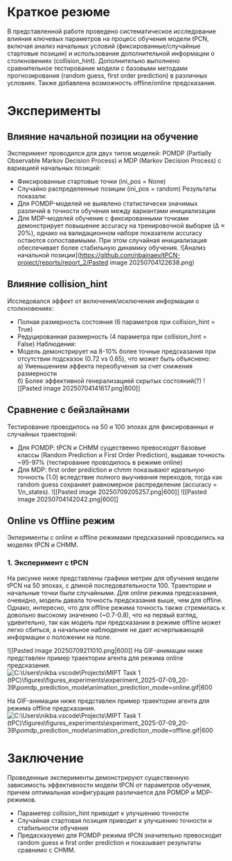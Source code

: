 # Краткое резюме
В представленной работе проведено систематическое исследование влияния ключевых параметров на процесс обучения модели tPCN, включая анализ начальных условий (фиксированные/случайные стартовые позиции) и использование дополнительной информации о столкновениях (collision_hint). Дополнительно выполнено сравнительное тестирование модели с базовыми методами прогнозирования (random guess, first order prediction) в различных условиях. Также добавлена возможность offline/online предсказания.

# Эксперименты
## Влияние начальной позиции на обучение
Эксперимент проводился для двух типов моделей: POMDP (Partially Observable Markov Decision Process) и MDP (Markov Decision Process) с вариацией начальных позиций:
- Фиксированные стартовые точки (ini_pos = None)
- Случайно распределенные позиции (ini_pos = random)
Результаты показали:
- Для POMDP-моделей не выявлено статистически значимых различий в точности обучения между вариантами инициализации
- Для MDP-моделей обучение с фиксированными точками демонстрирует повышение accuracy на тренировочной выборке (Δ ≈ 20%), однако на валидационном наборе показатели accuracy остаются сопоставимыми. При этом случайная инициализация обеспечивает более стабильную динамику обучения.
![Анализ начальной позиции](https://github.com/nbainaev/tPCN-project/reports/report_2/Pasted image 20250704122638.png)
## Влияние collision_hint
Исследовался эффект от включения/исключения информации о столкновениях:
- Полная размерность состояния (6 параметров при collision_hint = True)
- Редуцированная размерность (4 параметра при collision_hint = False)
Наблюдения:
- Модель демонстрирует на 8-10% более точные предсказания при отсутствии подсказок (0.72 vs 0.65), что может быть объяснено:  
    а) Уменьшением эффекта переобучения за счет снижения размерности  
    б) Более эффективной генерализацией скрытых состояний(?)
![[Pasted image 20250704141617.png|600]]
## Сравнение с бейзлайнами
Тестирование проводилось на 50 и 100 эпохах для фиксированных и случайных траекторий:
- Для POMDP: tPCN и CHMM существенно превосходят базовые классы (Random Prediction и First Order Prediction), выдавая точность ~95-97% (тестирование проводилось в режиме online)
- Для MDP: first order prediction и chmm показывают идеальную точность (1.0) вследствие полного выучивания переходов, тогда как random guess сохраняет равномерное распределение (accuracy = 1/n_states).
![[Pasted image 20250709205257.png|600]]
![[Pasted image 20250704142042.png|600]]

## Online vs Offline режим
Экперименты с online и offline режимами предсказаний проводились на моделях tPCN и CHMM. 
### 1. Эксперимент с tPCN
На рисунке ниже представлены графики метрик для обучения модели tPCN на 50 эпохах, с длиной последовательности 100. Траектории и начальные точки были случайными. Для online режима предсказания, очевидно, модель давала точность предсказания выше, чем для offline. Однако, интересно, что для offline режима точность также стремилась к довольно высокому значению (~0.7-0.8), что на первый взгляд, удивительно, так как модель при предсказании в режиме offline может легко сбиться, а начальное наблюдение не дает исчерпывающей информации о положении на поле. 

![[Pasted image 20250709211010.png|600]]
На GIF-анимации ниже представлен пример траектории агента для режима online предсказания.
![C:\Users\nikba\.vscode\Projects\MIPT Task 1 (tPC)\figures\figures_experiments\experiment_2025-07-09_20-39\pomdp_prediction_mode\animation_prediction_mode=online.gif|600](file:///c%3A/Users/nikba/.vscode/Projects/MIPT%20Task%201%20%28tPC%29/figures/figures_experiments/experiment_2025-07-09_20-39/pomdp_prediction_mode/animation_prediction_mode%3Donline.gif)

На GIF-анимации ниже представлен пример траектории агента для режима offline предсказания.
![C:\Users\nikba\.vscode\Projects\MIPT Task 1 (tPC)\figures\figures_experiments\experiment_2025-07-09_20-39\pomdp_prediction_mode\animation_prediction_mode=offline.gif|600](file:///c%3A/Users/nikba/.vscode/Projects/MIPT%20Task%201%20%28tPC%29/figures/figures_experiments/experiment_2025-07-09_20-39/pomdp_prediction_mode/animation_prediction_mode%3Doffline.gif)
# Заключение
Проведенные эксперименты демонстрируют существенную зависимость эффективности модели tPCN от параметров обучения, причем оптимальная конфигурация различается для POMDP и MDP-режимов. 
- Параметер сollision_hint приводит к улучшению точности
- Случайная стартовая позиция приводит к улучшению точности и стабильности обучения
- Предасказуемо для POMDP режима tPCN значительно превосходит random guess и first order prediction и показывает результаты сравнимо с CHMM.
